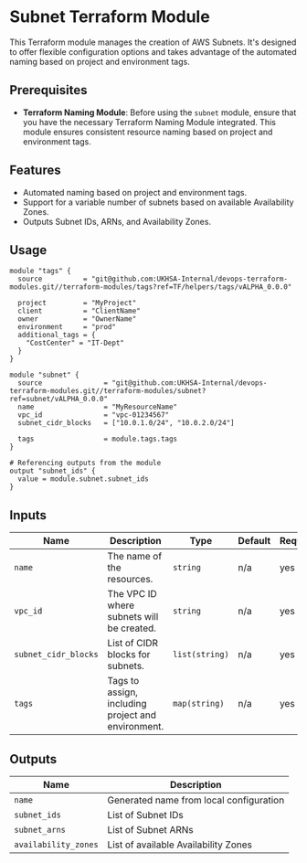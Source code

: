 # Subnet Terraform Module

This Terraform module manages the creation of AWS Subnets. It's designed to offer flexible configuration options and takes advantage of the automated naming based on project and environment tags.

## Prerequisites

- **Terraform Naming Module**: Before using the `subnet` module, ensure that you have the necessary Terraform Naming Module integrated. This module ensures consistent resource naming based on project and environment tags.

## Features

- Automated naming based on project and environment tags.
- Support for a variable number of subnets based on available Availability Zones.
- Outputs Subnet IDs, ARNs, and Availability Zones.

## Usage

```hcl
module "tags" {
  source          = "git@github.com:UKHSA-Internal/devops-terraform-modules.git//terraform-modules/tags?ref=TF/helpers/tags/vALPHA_0.0.0"

  project         = "MyProject"
  client          = "ClientName"
  owner           = "OwnerName"
  environment     = "prod"
  additional_tags = {
    "CostCenter" = "IT-Dept"
  }
}

module "subnet" {
  source               = "git@github.com:UKHSA-Internal/devops-terraform-modules.git//terraform-modules/subnet?ref=subnet/vALPHA_0.0.0"
  name                 = "MyResourceName"
  vpc_id               = "vpc-01234567"
  subnet_cidr_blocks   = ["10.0.1.0/24", "10.0.2.0/24"]

  tags                 = module.tags.tags
}

# Referencing outputs from the module
output "subnet_ids" {
  value = module.subnet.subnet_ids
}
```

## Inputs

| Name                 | Description                                       | Type          | Default | Required |
|----------------------|---------------------------------------------------|---------------|---------|----------|
| `name`               | The name of the resources.                        | `string`      | n/a     | yes      |
| `vpc_id`             | The VPC ID where subnets will be created.         | `string`      | n/a     | yes      |
| `subnet_cidr_blocks` | List of CIDR blocks for subnets.                  | `list(string)`| n/a     | yes      |
| `tags`               | Tags to assign, including project and environment.| `map(string)` | n/a     | yes      |

## Outputs

| Name                 | Description                             |
|----------------------|-----------------------------------------|
| `name`               | Generated name from local configuration |
| `subnet_ids`         | List of Subnet IDs                      |
| `subnet_arns`        | List of Subnet ARNs                     |
| `availability_zones` | List of available Availability Zones    |
